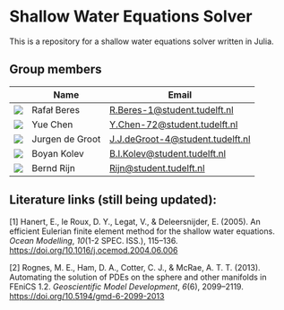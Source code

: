 # Shallow Water Equations Solver

This is a repository for a shallow water equations solver written in Julia. 

## Group members 

|  | Name | Email |
|---|---|---|
| ![](https://eu.ui-avatars.com/api/?name=RB&length=4&size=50&color=DDD&background=777&font-size=0.325) |   Rafał Beres   | R.Beres-1@student.tudelft.nl |
| ![](https://eu.ui-avatars.com/api/?name=YC&length=4&size=50&color=DDD&background=777&font-size=0.325) |   Yue Chen | Y.Chen-72@student.tudelft.nl |
| ![](https://eu.ui-avatars.com/api/?name=JG&length=4&size=50&color=DDD&background=777&font-size=0.325) |   Jurgen de Groot   | J.J.deGroot-4@student.tudelft.nl |
| ![](https://eu.ui-avatars.com/api/?name=BK&length=4&size=50&color=DDD&background=777&font-size=0.325) |   Boyan Kolev  | B.I.Kolev@student.tudelft.nl |
| ![](https://eu.ui-avatars.com/api/?name=BR&length=4&size=50&color=DDD&background=777&font-size=0.325) |   Bernd Rijn   | Rijn@student.tudelft.nl |

## Literature links (still being updated):
<a id="1">[1]</a> Hanert, E., le Roux, D. Y., Legat, V., &#38; Deleersnijder, E. (2005). An efficient Eulerian finite element method for the shallow water equations. <i>Ocean Modelling</i>, <i>10</i>(1-2 SPEC. ISS.), 115–136. https://doi.org/10.1016/j.ocemod.2004.06.006 

<a id="2">[2]</a> Rognes, M. E., Ham, D. A., Cotter, C. J., &#38; McRae, A. T. T. (2013). Automating the solution of PDEs on the sphere and other manifolds in FEniCS 1.2. <i>Geoscientific Model Development</i>, <i>6</i>(6), 2099–2119. https://doi.org/10.5194/gmd-6-2099-2013
